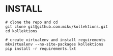 INSTALL
=======
	
	# clone the repo and cd
    git clone git@github.com:miku/kollektions.git
    cd kollektions

    # create virtualenv and install requirements
    mkvirtualenv --no-site-packages kollektions
    pip install -r requirements.txt
